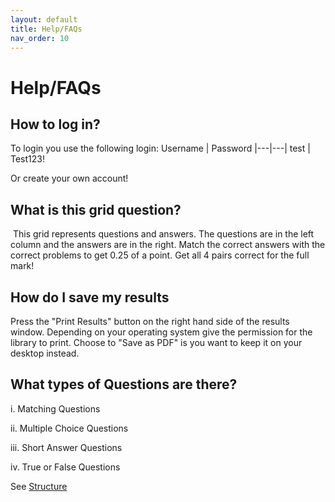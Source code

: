 ```yaml
---
layout: default
title: Help/FAQs
nav_order: 10
---
```


# Help/FAQs

## How to log in?
To login you use the following login:
Username | Password
|---|---|
test | Test123!

Or create your own account!

## What is this grid question?
![]()
This grid represents questions and answers. The questions are in the left column and the answers are in the right. Match the correct answers with the correct problems to get 0.25 of a point. Get all 4 pairs correct for the full mark!

## How do I save my results
Press the "Print Results" button on the right hand side of the results window. Depending on your operating system give the permission for the library to print. Choose to "Save as PDF" is you want to keep it on your desktop instead.
![]()

## What types of Questions are there?
i. Matching Questions

ii. Multiple Choice Questions

iii. Short Answer Questions

iv. True or False Questions

See [Structure](https://quidology.github.io/docs/Structure.html)
